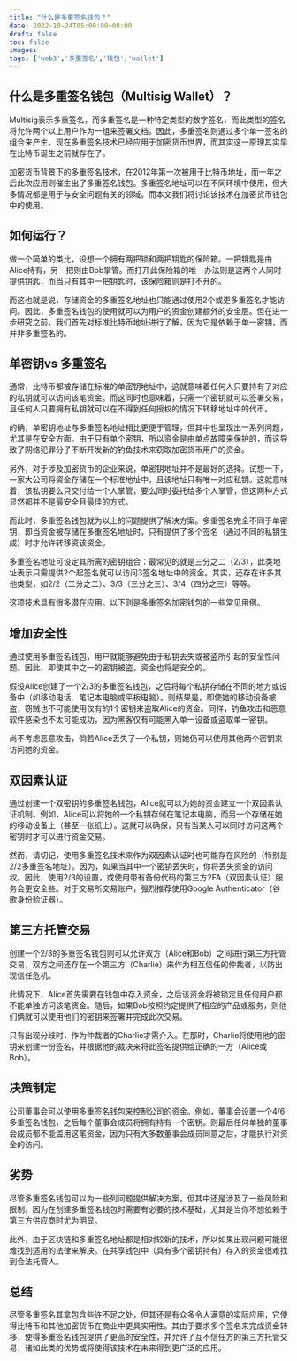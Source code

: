 ```yaml
---
title: "什么是多重签名钱包？"
date: 2022-10-24T05:00:00+08:00
draft: false
toc: false
images:
tags: ['web3','多重签名','钱包','wallet']
---
```


## 什么是多重签名钱包（Multisig Wallet）？

Multisig表示多重签名，而多重签名是一种特定类型的数字签名，而此类型的签名将允许两个以上用户作为一组来签署文档。因此，多重签名则通过多个单一签名的组合来产生。现在多重签名技术已经应用于加密货币世界，而其实这一原理其实早在比特币诞生之前就存在了。

加密货币背景下的多重签名技术，在2012年第一次被用于比特币地址，而一年之后此次应用则催生出了多重签名钱包。多重签名地址可以在不同环境中使用，但大多情况都是用于与安全问题有关的领域。而本文我们将讨论该技术在加密货币钱包中的使用。

## 如何运行？

做一个简单的类比，设想一个拥有两把锁和两把钥匙的保险箱。一把钥匙是由Alice持有，另一把则由Bob掌管。而打开此保险箱的唯一办法则是这两个人同时提供钥匙，而当只有其中一把钥匙时，该保险箱则是打不开的。

而这也就是说，存储资金的多重签名地址也只能通过使用2个或更多重签名才能访问。因此，多重签名钱包的使用就可以为用户的资金创建额外的安全层。但在进一步研究之前，我们首先对标准比特币地址进行了解，因为它是依赖于单一密钥，而并非多重签名的。

## 单密钥vs 多重签名

通常，比特币都被存储在标准的单密钥地址中，这就意味着任何人只要持有了对应的私钥就可以访问该笔资金。而这同时也意味着，只需一个密钥就可以签署交易，且任何人只要拥有私钥就可以在不得到任何授权的情况下转移地址中的代币。

的确，单密钥地址与多重签名地址相比更便于管理，但其中也呈现出一系列问题，尤其是在安全方面。由于只有单个密钥，所以资金是由单点故障来保护的，而这导致了网络犯罪分子不断开发新的钓鱼技术来窃取加密货币用户的资金。

另外，对于涉及加密货币的企业来说，单密钥地址并不是最好的选择。试想一下，一家大公司将资金存储在一个标准地址中，且该地址只有唯一对应私钥。这就意味着，该私钥要么只交付给一个人掌管，要么同时委托给多个人掌管，但这两种方式显然都并不是最安全且最佳的方式。

而此时，多重签名钱包就为以上的问题提供了解决方案。多重签名完全不同于单密钥，即当资金被存储在多重签名地址时，只有提供了多个签名（通过不同的私钥生成）时才允许转移资该资金。

多重签名地址可设定其所需的密钥组合：最常见的就是三分之二（2/3），此类地址表示只需提供2个起签名就可以访问3签名地址中的资金。其实，还存在许多其他类型，如2/2（二分之二）、3/3（三分之三）、3/4（四分之三）等等。

这项技术具有很多潜在应用。以下则是多重签名加密钱包的一些常见用例。

## 增加安全性

通过使用多重签名钱包，用户就能够避免由于私钥丢失或被盗所引起的安全性问题。因此，即使其中之一的密钥被盗，资金也将是安全的。

假设Alice创建了一个2/3的多重签名钱包，之后将每个私钥存储在不同的地方或设备中（如移动电话、笔记本电脑或平板电脑）。则结果是，即使她的移动设备被盗，窃贼也不可能使用仅有的1个密钥来盗取Alice的资金。同样，钓鱼攻击和恶意软件感染也不太可能成功，因为黑客仅有可能黑入单一设备或盗取单一密钥。

尚不考虑恶意攻击，倘若Alice丢失了一个私钥，则她仍可以使用其他两个密钥来访问她的资金。

## 双因素认证

通过创建一个双密钥的多重签名钱包，Alice就可以为她的资金建立一个双因素认证机制。例如，Alice可以将她的一个私钥存储在笔记本电脑，而另一个存储在她的移动设备上（甚至一张纸上）。这就可以确保，只有当某人可以同时访问这两个密钥时才可以进行资金交易。

然而，请切记，使用多重签名技术来作为双因素认证时也可能存在风险的（特别是2/2多重签名地址）。因为，如果当其中一个密钥丢失时，你将丢失资金的访问权。因此，使用2/3的设置，或使用带有备份代码的第三方2FA（双因素认证）服务会更安全些。对于交易所交易账户，强烈推荐使用Google Authenticator（谷歌身份验证器）。

## 第三方托管交易

创建一个2/3的多重签名钱包则可以允许双方（Alice和Bob）之间进行第三方托管交易，双方之间还存在一个第三方（Charlie）来作为相互信任的仲裁者，以防出现信任危机。

此情况下，Alice首先需要在钱包中存入资金，之后该资金将被锁定且任何用户都不能单独访问该笔资金。随后，如果Bob按照约定提供了相应的产品或服务，则他们俩就可以使用他们的密钥来签署并完成此次交易。

只有出现分歧时，作为仲裁者的Charlie才需介入。在那时，Charlie将使用他的密钥来创建一份签名，并根据他的裁决来将此签名提供给正确的一方（Alice或Bob）。

## 决策制定

公司董事会可以使用多重签名钱包来控制公司的资金。例如，董事会设置一个4/6多重签名钱包，之后每个董事会成员将拥有持有一个密钥。则最后任何单独的董事会成员都不能滥用这笔资金，因为只有大多数董事会成员同意之后，才能执行对资金的访问。

## 劣势

尽管多重签名钱包可以为一些列问题提供解决方案，但其中还是涉及了一些风险和限制。因为在创建多重签名钱包时需要有必要的技术基础，尤其是当你不想依赖于第三方供应商时尤为明显。

此外，由于区块链和多重签名地址都是相对较新的技术，所以如果出现问题可能很难找到适用的法律来解决。在共享钱包中（具有多个密钥持有）存入的资金很难找到合法托管人。

## 总结

尽管多重签名其拿包含些许不足之处，但其还是有众多令人满意的实际应用，它使得比特币和其他加密货币在商业中更具实用性。其由于要求多个签名来完成资金转移，使得多重签名钱包提供了更高的安全性，并允许了互不信任方的第三方托管交易，诸如此类的优势或将使得该技术在未来得到更广泛的应用。